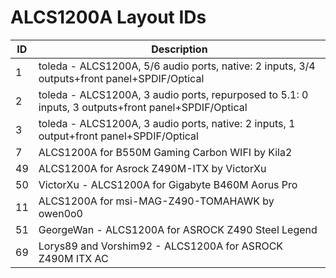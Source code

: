 # ALCS1200A Layout IDs

| ID | Description |
|---|---|
| 1 | toleda - ALCS1200A, 5/6 audio ports, native: 2 inputs, 3/4 outputs+front panel+SPDIF/Optical |
| 2 | toleda - ALCS1200A, 3 audio ports, repurposed to 5.1: 0 inputs, 3 outputs+front panel+SPDIF/Optical |
| 3 | toleda - ALCS1200A, 3 audio ports, native: 2 inputs, 1 output+front panel+SPDIF/Optical |
| 7 | ALCS1200A for B550M Gaming Carbon WIFI by Kila2 |
| 49 | ALCS1200A for Asrock Z490M-ITX by VictorXu |
| 50 | VictorXu - ALCS1200A for Gigabyte B460M Aorus Pro |
| 11 | ALCS1200A for msi-MAG-Z490-TOMAHAWK by owen0o0 |
| 51 | GeorgeWan - ALCS1200A for ASROCK Z490 Steel Legend |
| 69 | Lorys89 and Vorshim92 - ALCS1200A for ASROCK Z490M ITX AC |
